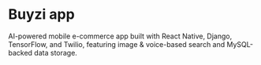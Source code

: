 # Buyzi app
AI-powered mobile e-commerce app built with React Native, Django, TensorFlow, and Twilio, featuring image & voice-based search and MySQL-backed data storage.

